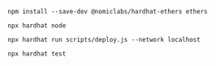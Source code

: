 ```
npm install --save-dev @nomiclabs/hardhat-ethers ethers
```

```
npx hardhat node
```

```
npx hardhat run scripts/deploy.js --network localhost
```

```
npx hardhat test
```